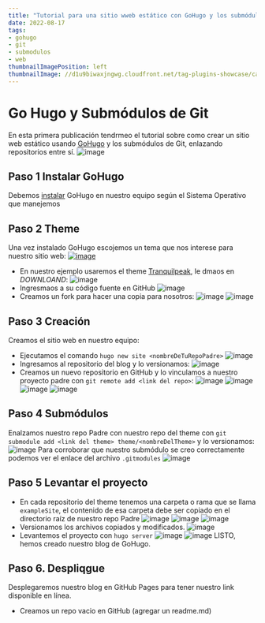```yaml
---
title: "Tutorial para una sitio wweb estático con GoHugo y los submódulos de Git "
date: 2022-08-17
tags:
- gohugo
- git
- submodulos
- web
thumbnailImagePosition: left
thumbnailImage: //d1u9biwaxjngwg.cloudfront.net/tag-plugins-showcase/car-6-140.jpg
---
```

# Go Hugo y Submódulos de Git
En esta primera publicación tendrmeo el tutorial sobre como crear un sitio web estático usando [GoHugo](https://gohugo.io/) y los submódulos de Git, enlazando repositorios entre sí. 
  ![image](https://user-images.githubusercontent.com/84040594/185272013-31c2dba5-d3dc-4464-b98c-dfab23713b8d.png)

## Paso 1 Instalar GoHugo 
Debemos [instalar](https://gohugo.io/getting-started/installing/) GoHugo en nuestro equipo según el Sistema Operativo que manejemos 

## Paso 2 Theme
Una vez instalado GoHugo escojemos un tema que nos interese para nuestro sitio web:
[![image](https://user-images.githubusercontent.com/84040594/185272407-4257f11d-9cfb-43b9-8081-a8c16444aebd.png)](https://themes.gohugo.io/)

- En nuestro ejemplo usaremos el theme [Tranquilpeak](https://themes.gohugo.io/themes/hugo-tranquilpeak-theme/), le dmaos en *DOWNLOAND*:
  ![image](https://user-images.githubusercontent.com/84040594/185272778-b98ff457-f5ff-49a0-847b-99a05171f1b3.png)
- Ingresmaos a su código fuente en GitHub
  ![image](https://user-images.githubusercontent.com/84040594/185273268-a5de4d72-26db-4f38-bd37-79bc0aaebf8c.png)
- Creamos un fork para hacer una copia para nosotros: 
  ![image](https://user-images.githubusercontent.com/84040594/185273552-be61517f-4980-4c5b-8721-5896b6838d30.png)
  ![image](https://user-images.githubusercontent.com/84040594/185273585-509db982-8c9a-4787-a376-c2e96932a6f5.png)

## Paso 3 Creación
Creamos el sitio web en nuestro equipo: 
- Ejecutamos el comando  `hugo new site <nombreDeTuRepoPadre>`
  ![image](https://user-images.githubusercontent.com/84040594/185274281-701a071a-1c82-4b91-b72b-f80d08f29d84.png)
- Ingresamos al repositorio del blog y lo versionamos:
  ![image](https://user-images.githubusercontent.com/84040594/185274613-4b4dd773-86f3-411f-b1a5-dc33d2cecafe.png)
- Creamos un nuevo repositorio en GitHub y lo vinculamos a nuestro proyecto padre con `git remote add <link del repo>`: 
  ![image](https://user-images.githubusercontent.com/84040594/185275351-625b3f79-279c-4eb5-b3b6-c95b57df6c5c.png)
  ![image](https://user-images.githubusercontent.com/84040594/185275386-67e42bbd-1d3b-485b-b622-8de4278b2898.png)
  ![image](https://user-images.githubusercontent.com/84040594/185275997-e91a2854-bd20-471e-8a42-7c8e8e01ebbd.png)
  ![image](https://user-images.githubusercontent.com/84040594/185276093-919bf4d2-c93e-4461-b3ef-78a149927169.png)

## Paso 4 Submódulos
Enalzamos nuestro repo Padre con nuestro repo del theme con `git submodule add <link del theme> theme/<nombreDelTheme>` y lo versionamos: 
  ![image](https://user-images.githubusercontent.com/84040594/185277930-37f079f9-7be1-4b20-bcda-9361358422c8.png)
Para corroborar que nuestro submódulo se creo correctamente podemos ver el enlace del archivo `.gitmodules`
  ![image](https://user-images.githubusercontent.com/84040594/185278136-5282e45c-3e13-4475-b0a8-c7042c872af9.png)

## Paso 5 Levantar el proyecto
- En cada repositorio del theme tenemos una carpeta o rama que se llama `exampleSite`, el contenido de esa carpeta debe ser copiado en el directorio raíz de nuestro repo Padre
  ![image](https://user-images.githubusercontent.com/84040594/185278720-e508efbc-1450-4b60-bd87-59ef5cd34ecd.png)
  ![image](https://user-images.githubusercontent.com/84040594/185278865-9f7edaab-3434-45a9-8344-6d10bc1bd6fd.png)
  ![image](https://user-images.githubusercontent.com/84040594/185278968-4a1016b3-6a99-4610-aa46-341069fc4588.png)
- Versionamos los archivos copiados y modificados. 
  ![image](https://user-images.githubusercontent.com/84040594/185279351-e26f69f6-7316-40e6-a35b-8d13ebc1f7e6.png) 
- Levantemos el proyecto con `hugo server`
  ![image](https://user-images.githubusercontent.com/84040594/185280054-169dbcea-332d-4b72-be5b-68d2418ac836.png)
  ![image](https://user-images.githubusercontent.com/84040594/185280214-581fda33-3359-466a-9d83-73dc7b2eed56.png)
LISTO, hemos creado nuestro blog de GoHugo. 

## Paso 6. Despliqgue 
Desplegaremos nuestro blog en GitHub Pages para tener nuestro link disponible en línea. 
- Creamos un repo vacio en GitHub (agregar un readme.md)
  
  

















